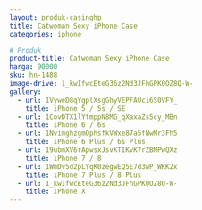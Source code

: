 ```yaml
---
layout: produk-casinghp
title: Catwoman Sexy iPhone Case
categories: iphone

# Produk
product-title: Catwoman Sexy iPhone Case
harga: 90000
sku: hn-1488
image-drive: 1_kwIfwcEteG36z2Nd3JFhGPK0OZ8Q-W-
gallery:
  - url: 1VyweD8qYgplXsgGhyVEPFAUci6S0VFY_
    title: iPhone 5 / 5s / SE
  - url: 1CovDTX1lYtmppN8MG_qXaxaZs5cy_MBn
    title: iPhone 6 / 6s
  - url: 1NvimghzgmOphsfkVWxe87a5fNwMr3Fh5
    title: iPhone 6 Plus / 6s Plus
  - url: 19ubmXV6rApwsxJsvKTIKvK7rZBMPwQXz
    title: iPhone 7 / 8
  - url: 1WmDv5d2pLYqK0zegwEQ5E7d3wP_WKK2x
    title: iPhone 7 Plus / 8 Plus
  - url: 1_kwIfwcEteG36z2Nd3JFhGPK0OZ8Q-W-
    title: iPhone X
---
```


